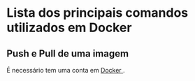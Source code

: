 # Lista dos principais comandos utilizados em Docker


## Push e Pull de uma imagem 

É necessário tem uma conta em <a href="https://hub.docker.com/signup" target="_blank"> Docker </a>.
